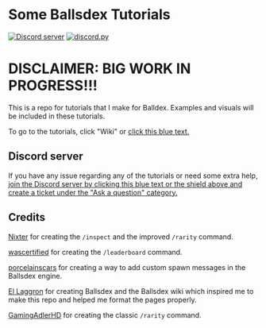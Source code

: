 # Some Ballsdex Tutorials
[![Discord server](https://img.shields.io/badge/OreoDex-Server-5865F2?logo=discord)](https://discord.gg/F3eGhQXara)
[![discord.py](https://img.shields.io/badge/discord-py-blue.svg)](https://github.com/Rapptz/discord.py)

# DISCLAIMER: BIG WORK IN PROGRESS!!!

This is a repo for tutorials that I make for Balldex. Examples and visuals will be included in these tutorials.

To go to the tutorials, click "Wiki" or [click this blue text.](https://github.com/ContestedWheel/Some-BD-Tutorials/wiki)

## Discord server

If you have any issue regarding any of the tutorials or need some extra help, [join the Discord server by clicking this blue text or the shield above and create a ticket under the "Ask a question" category.](https://discord.gg/F3eGhQXara)

## Credits

[Nixter](https://github.com/itsjruntime/) for creating the `/inspect` and the improved `/rarity` command.

[wascertified](https://codeberg.org/wascertified/custom-cogs) for creating the `/leaderboard` command.

[porcelainscars](https://github.com/porcelainscars) for creating a way to add custom spawn messages in the Ballsdex engine.

[El Laggron](https://github.com/laggron42) for creating Ballsdex and the Ballsdex wiki which inspired me to make this repo and helped me format the pages properly.

[GamingAdlerHD](https://github.com/GamingadlerHD/) for creating the classic `/rarity` command.
